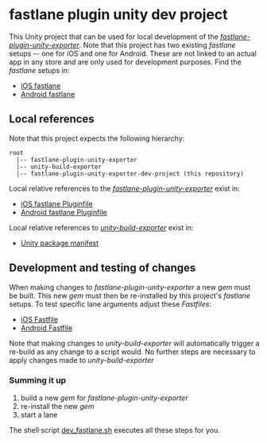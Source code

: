 # fastlane plugin unity dev project

This Unity project that can be used for local development of the [_fastlane-plugin-unity-exporter_](https://github.com/ar-met/fastlane-plugin-unity-exporter). Note that this project has two existing _fastlane_ setups -- one for iOS and one for Android. These are not linked to an actual app in any store and are only used for development purposes. Find the _fastlane_ setups in:
* [iOS fastlane](./fastlane-build-exporter/iOS)
* [Android fastlane](./fastlane-build-exporter/Android)


## Local references

Note that this project expects the following hierarchy:

```
root
  |-- fastlane-plugin-unity-exporter
  |-- unity-build-exporter
  |-- fastlane-plugin-unity-exporter-dev-project (this repository)
```

Local relative references to the [_fastlane-plugin-unity-exporter_](https://github.com/ar-met/fastlane-plugin-unity-exporter) exist in:
* [iOS fastlane Pluginfile](./fastlane-build-exporter/iOS/fastlane/Pluginfile)
* [Android fastlane Pluginfile](./fastlane-build-exporter/Android/fastlane/Pluginfile)

Local relative references to [_unity-build-exporter_](https://github.com/ar-met/unity-build-exporter) exist in:
* [Unity package manifest](./Packages/manifest.json)


## Development and testing of changes

When making changes to _fastlane-plugin-unity-exporter_ a new _gem_ must be built. This new _gem_ must then be re-installed by this project's _fastlane_ setups. To test specific lane arguments adjust these _Fastfiles_:
* [iOS Fastfile](./fastlane-build-exporter/iOS/fastlane/Fastfile)
* [Android Fastfile](./fastlane-build-exporter/Android/fastlane/Fastfile)

Note that making changes to _unity-build-exporter_ will automatically trigger a re-build as any change to a script would. No further steps are necessary to apply changes made to _unity-build-exporter_

### Summing it up
1) build a new _gem_ for _fastlane-plugin-unity-exporter_
2) re-install the new _gem_
3) start a lane

The shell script [dev_fastlane.sh](./dev_fastlane.sh) executes all these steps for you.

